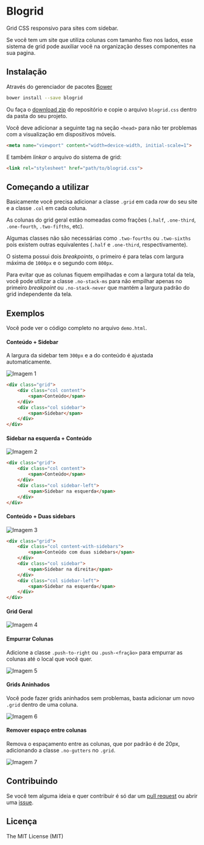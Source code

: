 # Blogrid

Grid CSS responsivo para sites com sidebar.

Se você tem um site que utiliza colunas com tamanho fixo nos lados, esse
sistema de grid pode auxiliar você na organização desses componentes na sua
pagina.

## Instalação

Através do gerenciador de pacotes [Bower](http://bower.io/)

```bash
bower install --save blogrid
```

Ou faça o [download zip](https://github.com/andergtk/blogrid/archive/master.zip)
do repositório e copie o arquivo `blogrid.css` dentro da pasta do seu projeto.

Você deve adicionar a seguinte tag na seção `<head>` para não ter problemas com
a visualização em dispositivos móveis.

```html
<meta name="viewport" content="width=device-width, initial-scale=1">
```

E também *linkar* o arquivo do sistema de grid:

```html
<link rel="stylesheet" href="path/to/blogrid.css">
```

## Começando a utilizar

Basicamente você precisa adicionar a classe `.grid` em cada *row* do seu site e
a classe `.col` em cada coluna.

As colunas do grid geral estão nomeadas como frações (`.half`, `.one-third`,
`.one-fourth`, `.two-fifths`, etc).

Algumas classes não são necessárias como `.two-fourths` ou `.two-sixths` pois
existem outras equivalentes (`.half` e `.one-third`, respectivamente).

O sistema possui dois *breakpoints*, o primeiro é para telas com largura máxima
de `1000px` e o segundo com `800px`.

Para evitar que as colunas fiquem empilhadas e com a largura total da tela,
você pode utilizar a classe `.no-stack-ms` para não empilhar apenas no primeiro
*breakpoint* ou `.no-stack-never` que mantém a largura padrão do grid
independente da tela.

## Exemplos

Você pode ver o código completo no arquivo `demo.html`.

#### Conteúdo + Sidebar

A largura da sidebar tem `300px` e a do conteúdo é ajustada automaticamente.

![Imagem 1](http://i.imgur.com/SsibOcu.png)

```html
<div class="grid">
	<div class="col content">
		<span>Conteúdo</span>
	</div>
	<div class="col sidebar">
		<span>Sidebar</span>
	</div>
</div>
```

#### Sidebar na esquerda + Conteúdo

![Imagem 2](http://i.imgur.com/fYxbOJr.png)

```html
<div class="grid">
	<div class="col content">
		<span>Conteúdo</span>
	</div>
	<div class="col sidebar-left">
		<span>Sidebar na esquerda</span>
	</div>
</div>
```

#### Conteúdo + Duas sidebars

![Imagem 3](http://i.imgur.com/0sQa9iJ.png)

```html
<div class="grid">
	<div class="col content-with-sidebars">
		<span>Conteúdo com duas sidebars</span>
	</div>
	<div class="col sidebar">
		<span>Sidebar na direita</span>
	</div>
	<div class="col sidebar-left">
		<span>Sidebar na esquerda</span>
	</div>
</div>
```

#### Grid Geral

![Imagem 4](http://i.imgur.com/XAxSntb.png)

#### Empurrar Colunas

Adicione a classe `.push-to-right` ou `.push-<fração>` para empurrar as colunas
até o local que você quer.

![Imagem 5](http://i.imgur.com/8pU5fSb.png)

#### Grids Aninhados

Você pode fazer grids aninhados sem problemas, basta adicionar um novo `.grid`
dentro de uma coluna.

![Imagem 6](http://i.imgur.com/uGWsLTI.png)

#### Remover espaço entre colunas

Remova o espaçamento entre as colunas, que por padrão é de 20px, adicionando a
classe `.no-gutters` no `.grid`.

![Imagem 7](http://i.imgur.com/8pU5fSb.png)

## Contribuindo

Se você tem alguma ideia e quer contribuir é só dar um [pull request](https://github.com/andergtk/blogrid/compare)
ou abrir uma [issue](https://github.com/andergtk/blogrid/issues/new).

## Licença

The MIT License (MIT)
